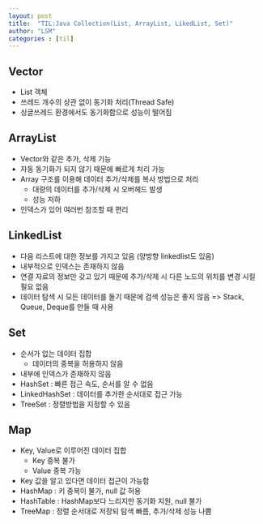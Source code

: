 ```yaml
---
layout: post
title:  "TIL:Java Collection(List, ArrayList, LikedList, Set)"
author: "LSM"
categories : [til]
---
```

## Vector
- List 객체
- 쓰레드 개수의 상관 없이 동기화 처리(Thread Safe)
- 싱글쓰레드 환경에서도 동기화함으로 성능이 떨어짐

## ArrayList
- Vector와 같은 추가, 삭제 기능
- 자동 동기화가 되지 않기 때문에 빠르게 처리 가능
- Array 구조를 이용해 데이터 추가/삭제를 복사 방법으로 처리
	- 대량의 데이터를 추가/삭제 시 오버헤드 발생
	- 성능 저하
- 인덱스가 있어 여러번 참조할 때 편리

## LinkedList
- 다음 리스트에 대한 정보를 가지고 있음 (양방향 linkedlist도 있음)
- 내부적으로 인덱스는 존재하지 않음
- 연결 자료의 정보만 갖고 있기 때문에 추가/삭제 시 다른 노드의 위치를 변경 시킬 필요 없음
- 데이터 탐색 시 모든 데이터를 돌기 때문에 검색 성능은 좋지 않음
=> Stack, Queue, Deque를 만들 때 사용

## Set
- 순서가 없는 데이터 집합
	- 데이터의 중복을 허용하지 않음
- 내부에 인덱스가 존재하지 않음
- HashSet : 빠른 접근 속도, 순서를 알 수 없음
- LinkedHashSet : 데이터를 추가한 순서대로 접근 가능
- TreeSet : 정렬방법을 지정할 수 있음

## Map
- Key, Value로 이루어진 데이터 집합
	- Key 중복 불가
	- Value 중복 가능
- Key 값을 알고 있다면 데이터 접근이 가능함
- HashMap : 키 중복이 불가, null 값 허용
- HashTable : HashMap보다 느리지만 동기화 지원, null 불가
- TreeMap : 정렬 순서대로 저장되 탐색 빠름, 추가/삭제 성능 나쁨
